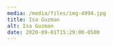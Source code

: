 ```yaml
---
media: /media/files/img-4994.jpg
title: Isa Guzman
alt: Isa Guzman
date: 2020-09-01T15:29:00-0500
---
```

